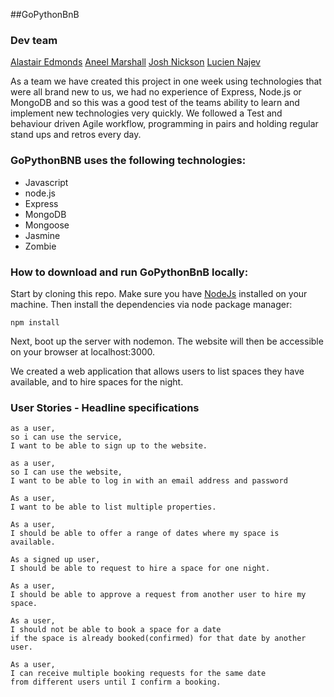 ##GoPythonBnB

### Dev team

[Alastair Edmonds](https://github.com/Alastair2D)
[Aneel Marshall](https://github.com/marshall159)
[Josh Nickson](https://github.com/joshnickson)
[Lucien Najev](https://github.com/Lucx14)


As a team we have created this project in one week using technologies that were all brand new to us, we had no experience of Express, Node.js or MongoDB and so this was a good test of the teams ability to learn and implement new technologies very quickly. We followed a Test and behaviour driven Agile workflow, programming in pairs and holding regular stand ups and retros every day.

### GoPythonBNB uses the following **technologies**:

* Javascript
* node.js
* Express
* MongoDB
* Mongoose
* Jasmine
* Zombie

### How to download and run GoPythonBnB locally:
Start by cloning this repo. Make sure you have [NodeJs](https://nodejs.org/en/) installed on your machine. Then install the dependencies via node package manager:
```
npm install
```
Next, boot up the server with nodemon. The website will then be accessible on your browser at localhost:3000.


We created a web application that allows users to list spaces they have available, and to hire spaces for the night.

### User Stories - Headline specifications

```
as a user,
so i can use the service,
I want to be able to sign up to the website.

as a user,
so I can use the website,
I want to be able to log in with an email address and password

As a user,
I want to be able to list multiple properties.

As a user,
I should be able to offer a range of dates where my space is available.

As a signed up user,
I should be able to request to hire a space for one night.

As a user,
I should be able to approve a request from another user to hire my space.

As a user,
I should not be able to book a space for a date
if the space is already booked(confirmed) for that date by another user.

As a user,
I can receive multiple booking requests for the same date
from different users until I confirm a booking.

```
